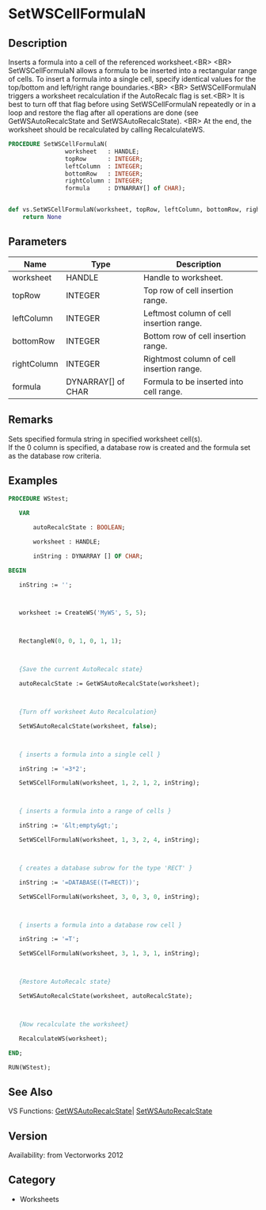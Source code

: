 # SetWSCellFormulaN

## Description
Inserts a formula into a cell of the referenced worksheet.&lt;BR&gt;
&lt;BR&gt;
SetWSCellFormulaN allows a formula to be inserted into a rectangular range of cells. To insert a formula into a single cell, specify identical values for the top/bottom and left/right range boundaries.&lt;BR&gt;
&lt;BR&gt;
SetWSCellFormulaN triggers a worksheet recalculation if the AutoRecalc flag is set.&lt;BR&gt;
It is best to turn off that flag before using SetWSCellFormulaN repeatedly or in a loop and restore the flag after all operations are done (see GetWSAutoRecalcState and SetWSAutoRecalcState). &lt;BR&gt;
At the end, the worksheet should be recalculated by calling RecalculateWS.

```pascal
PROCEDURE SetWSCellFormulaN(
				worksheet   : HANDLE;
				topRow      : INTEGER;
				leftColumn  : INTEGER;
				bottomRow   : INTEGER;
				rightColumn : INTEGER;
				formula     : DYNARRAY[] of CHAR);
```

```python

def vs.SetWSCellFormulaN(worksheet, topRow, leftColumn, bottomRow, rightColumn, formula):
    return None
```

## Parameters
|Name|Type|Description|
|---|---|---|
|worksheet|HANDLE|Handle to worksheet.|
|topRow|INTEGER|Top row of cell insertion range.|
|leftColumn|INTEGER|Leftmost column of cell insertion range.|
|bottomRow|INTEGER|Bottom row of cell insertion range.|
|rightColumn|INTEGER|Rightmost column of cell insertion range.|
|formula|DYNARRAY[] of CHAR|Formula to be inserted into cell range.|

## Remarks
Sets specified formula string in specified worksheet cell(s).<BR>
If the 0 column is specified, a database row is created and the formula set as the database row criteria.

## Examples
```pascal
PROCEDURE WStest;

   VAR

       autoRecalcState : BOOLEAN;

       worksheet : HANDLE;

       inString : DYNARRAY [] OF CHAR;

BEGIN

   inString := '';



   worksheet := CreateWS('MyWS', 5, 5);



   RectangleN(0, 0, 1, 0, 1, 1);



   {Save the current AutoRecalc state}

   autoRecalcState := GetWSAutoRecalcState(worksheet);



   {Turn off worksheet Auto Recalculation}

   SetWSAutoRecalcState(worksheet, false);



   { inserts a formula into a single cell }

   inString := '=3*2';

   SetWSCellFormulaN(worksheet, 1, 2, 1, 2, inString);



   { inserts a formula into a range of cells }

   inString := '&lt;empty&gt;';

   SetWSCellFormulaN(worksheet, 1, 3, 2, 4, inString);



   { creates a database subrow for the type 'RECT' }

   inString := '=DATABASE((T=RECT))';

   SetWSCellFormulaN(worksheet, 3, 0, 3, 0, inString);



   { inserts a formula into a database row cell }

   inString := '=T';

   SetWSCellFormulaN(worksheet, 3, 1, 3, 1, inString);



   {Restore AutoRecalc state}

   SetWSAutoRecalcState(worksheet, autoRecalcState);



   {Now recalculate the worksheet}

   RecalculateWS(worksheet);

END;

RUN(WStest);
```

## See Also
VS Functions:
[GetWSAutoRecalcState](GetWSAutoRecalcState.md)| [SetWSAutoRecalcState](SetWSAutoRecalcState.md)

## Version
Availability: from Vectorworks 2012
## Category
* Worksheets

